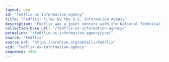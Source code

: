 ```yaml
---
layout: use
id: "fedflix-us-information-agency"
title: "Fedflix: Films by the U.S. Information Agency"
description: "FedFlix was a joint venture with the National Technical Information Service (NTIS) in cooperation with other government agencies including the National Archives. It features the best movies of the United States Government, from training films to history, from our national parks to the U.S. Fire Academy and the Postal Inspectors, all of these fine flix are available for reuse without any restrictions whatsoever. The United States Information Agency (USIA), which existed from 1953 to 1999, was a United States agency devoted to “public diplomacy.”"
collection_base_url: "/fedflix-us-information-agency/"
permalink: "/fedflix-us-information-agency/use/"
source: "Fedflix"
source_url: "https://archive.org/details/FedFlix"
uid: "fedflix-us-information-agency"
sequence: 1001
---
```

